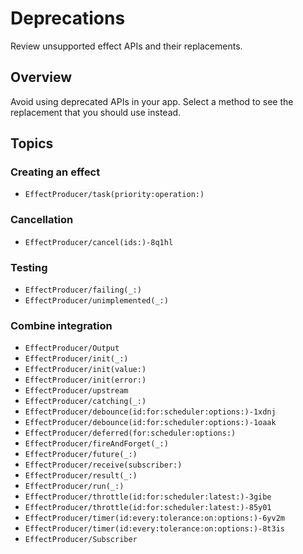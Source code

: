 # Deprecations

Review unsupported effect APIs and their replacements.

## Overview

Avoid using deprecated APIs in your app. Select a method to see the replacement that you should use instead.

## Topics

### Creating an effect

- ``EffectProducer/task(priority:operation:)``

### Cancellation

- ``EffectProducer/cancel(ids:)-8q1hl``

### Testing

- ``EffectProducer/failing(_:)``
- ``EffectProducer/unimplemented(_:)``

### Combine integration

- ``EffectProducer/Output``
- ``EffectProducer/init(_:)``
- ``EffectProducer/init(value:)``
- ``EffectProducer/init(error:)``
- ``EffectProducer/upstream``
- ``EffectProducer/catching(_:)``
- ``EffectProducer/debounce(id:for:scheduler:options:)-1xdnj``
- ``EffectProducer/debounce(id:for:scheduler:options:)-1oaak``
- ``EffectProducer/deferred(for:scheduler:options:)``
- ``EffectProducer/fireAndForget(_:)``
- ``EffectProducer/future(_:)``
- ``EffectProducer/receive(subscriber:)``
- ``EffectProducer/result(_:)``
- ``EffectProducer/run(_:)``
- ``EffectProducer/throttle(id:for:scheduler:latest:)-3gibe``
- ``EffectProducer/throttle(id:for:scheduler:latest:)-85y01``
- ``EffectProducer/timer(id:every:tolerance:on:options:)-6yv2m``
- ``EffectProducer/timer(id:every:tolerance:on:options:)-8t3is``
- ``EffectProducer/Subscriber``
<!--DocC: Can't currently document `Publisher` extensions. -->
